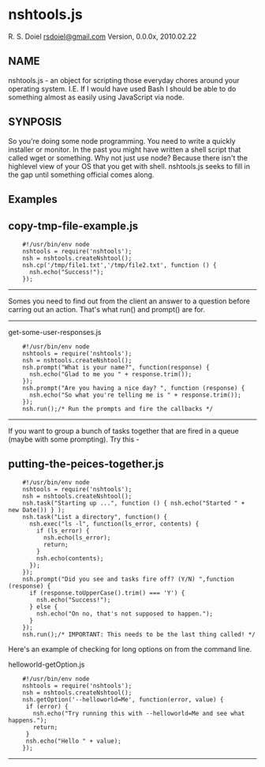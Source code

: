 nshtools.js
===========
R. S. Doiel <rsdoiel@gmail.com>
Version, 0.0.0x, 2010.02.22

## NAME

nshtools.js - an object for scripting those everyday chores around your operating system. I.E. If I would have used Bash I should be able to do something almost as easily using JavaScript via node.

## SYNPOSIS

So you're doing some node programming.  You need to write a quickly installer or monitor. In the past you might have written a shell script that called wget or something.  Why not just use node? Because there isn't the highlevel view of your OS that you get with shell.  nshtools.js seeks to fill in the gap until something official comes along.

## Examples

copy-tmp-file-example.js
----
        #!/usr/bin/env node
        nshtools = require('nshtools');
        nsh = nshtools.createNshtool();
        nsh.cp('/tmp/file1.txt','/tmp/file2.txt', function () {
          nsh.echo("Success!");
        });
----

Somes you need to find out from the client an answer to a question before carring out an action.  That's what
run() and prompt() are for.

----
get-some-user-responses.js

        #!/usr/bin/env node
        nshtools = require('nshtools');
        nsh = nshtools.createNshtool();
        nsh.prompt("What is your name?", function(response) {
          nsh.echo("Glad to me you " + response.trim());
        });
        nsh.prompt("Are you having a nice day? ", function (response) {
          nsh.echo("So what you're telling me is " + response.trim());
        });
        nsh.run();/* Run the prompts and fire the callbacks */
----

If you want to group a bunch of tasks together that are fired in a queue (maybe with some prompting). Try this -

putting-the-peices-together.js
----
        #!/usr/bin/env node
        nshtools = require('nshtools');
        nsh = nshtools.createNshtool();
        nsh.task("Starting up ...", function () { nsh.echo("Started " + new Date()) } );
        nsh.task("List a directory", function() {
          nsh.exec("ls -l", function(ls_error, contents) {
            if (ls_error) {
              nsh.echo(ls_error);
              return;
            }
            nsh.echo(contents);
          });
        });
        nsh.prompt("Did you see and tasks fire off? (Y/N) ",function (response) {
          if (response.toUpperCase().trim() === 'Y') {
            nsh.echo("Success!");
          } else {
            nsh.echo("On no, that's not supposed to happen.");
          }
        });
        nsh.run();/* IMPORTANT: This needs to be the last thing called! */


Here's an example of checking for long options on from the command line.

helloworld-getOption.js

        #!/usr/bin/env node
        nshtools = require('nshtools');
        nsh = nshtools.createNshtool();
        nsh.getOption('--helloworld=Me', function(error, value) {
         if (error) {
           nsh.echo("Try running this with --helloworld=Me and see what happens.");
           return;
         }
         nsh.echo("Hello " + value);
        });
----
